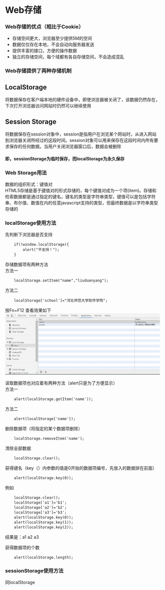 # Web存储

### Web存储的优点（相比于Cookie）
* 存储空间更大，浏览器至少提供5M的空间
* 数据仅仅存在本地，不会自动向服务器发送
* 提供丰富的接口，方便的操作数据
* 独立的存储空间，每个域都有各自存储空间，不会造成混乱

### Web存储提供了两种存储机制
## LocalStorage
将数据保存在客户端本地的硬件设备中，即使浏览器被关闭了，该数据仍然存在，下次打开浏览器访问网站时仍然可以继续使用

## Session Storage
将数据保存在session对象中，session是指用户在浏览某个网站时，从进入网站到浏览器关闭所经过的这段时间。session对象可以用来保存在这段时间内所有要求保存的任何数据。当用户关闭浏览器窗口后，数据会被删除

#### 即，sessionStorage为临时保存，而localStorage为永久保存

### Web Storage用法
数据的组织形式：键值对  
HTML5存储是基于键值对的形式存储的，每个键值对成为一个项(item)。存储和检索数据都是通过指定的键名，键名的类型是字符串类型，键值可以是包括字符串、布尔值、数值在内的任意javascript支持的类型，但最终数据是以字符串类型存储的

### localStorage使用方法
先判断下浏览器是否支持

		if(!window.localStorage){
			alert("不支持！");
		}

存储数据项有两种方法  
方法一

		localStorage.setItem("name","liuduanyang");

方法二

		localStorage['school']="河北师范大学软件学院";

按Fn+F12 查看效果如下
![](images/local_1.jpg)


读取数据项也对应着有两种方法（alert只是为了方便显示）   
方法一

		alert(localStorage.getItem('name'));

方法二

		alert(localStorage['name']);

删除数据项（将指定的某个数据项删除）

		localStorage.removeItem('name');

清除全部数据

		localStorage.clear();

获得键名（key（）内参数的值是0开始的数据项编号，先放入的数据排在前面）

		alert(localStorage.key(0));

例如

		localStorage.clear();
		localStorage['a1']='b1';
		localStorage['a2']='b2';
		localStorage['a3']='b3';
		alert(localStorage.key(0));
		alert(localStorage.key(1));
		alert(localStorage.key(2));


结果是：a1 a2 a3

获得数据项的个数

		alert(localStorage.length);

### sessionStorage使用方法
同localStorage
